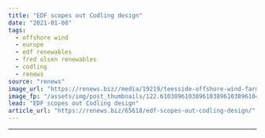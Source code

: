 ```yaml
---
title: "EDF scopes out Codling design"
date: "2021-01-08"
tags: 
  - offshore wind
  - europe
  - edf renewables
  - fred olsen renewables
  - codling
  - renews
source: "renews"
image_url: "https://renews.biz//media/19219/teesside-offshore-wind-farm-credit-edf-1.jpg?mode=crop&width=770&heightratio=0.6103896103896103896103896104&slimmage=true"
image_fp: "/assets/img/post_thumbnails/122.6103896103896103896103896104&slimmage=true"
lead: "EDF scopes out Codling design"
article_url: "https://renews.biz/65618/edf-scopes-out-codling-design/"
---
```


---
